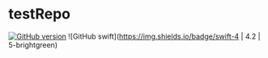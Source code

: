 # testRepo

[![GitHub version](https://img.shields.io/badge/version-1.1-brightgreen)](https://github.com/anubhavece/testRepo)
![GitHub swift](https://img.shields.io/badge/swift-4 | 4.2 | 5-brightgreen)

